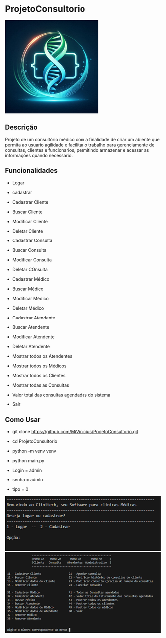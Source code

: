 # ProjetoConsultorio

<img src="./Util/logo.jpg" alt="Clinitech" width="300"/>

## Descrição

Projeto de um consultório médico com a finalidade de criar um abiente que permita ao usuario agilidade e facilitar o trabalho para gerenciamente de consultas, clientes e funcionarios, permitindo armazenar e acessar as informações quando necessario.


## Funcionalidades

- Logar
- cadastrar

- Cadastrar Cliente
- Buscar Cliente
- Modificar Cliente
- Deletar Cliente

- Cadastrar Consulta
- Buscar Consulta
- Modificar Consulta
- Deletar COnsulta

- Cadastrar Médico
- Buscar Médico
- Modificar Médico
- Deletar Médico

- Cadastrar Atendente
- Buscar Atendente
- Modificar Atendente
- Deletar Atendente

- Mostrar todos os Atendentes
- Mostrar todos os Médicos
- Mostrar todos os Clientes
- Mostrar todas as Consultas
- Valor total das consultas agendadas do sistema
- Sair

## Como Usar

- git clone https://github.com/MiVinicius/ProjetoConsultorio.git

- cd ProjetoConsultorio

- python -m venv venv

- python main.py

- Login = admin
- senha = admin
- tipo = 0

<img src="./Util/loginview.png" alt="login" width="500"/>
<img src="./Util/menu principal.png" alt="menu" width="500"/>